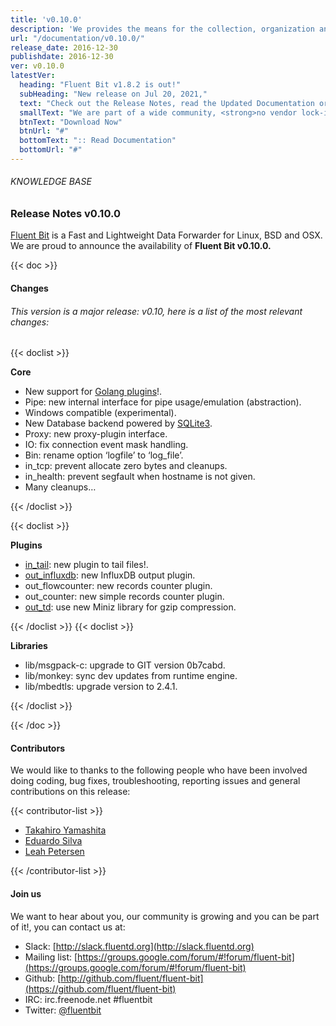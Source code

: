 ```yaml
---
title: 'v0.10.0'
description: 'We provides the means for the collection, organization and computerized retrieval of knowledgeand Lightweight Data Forwarder for Linux, BSD and OSX. We are proud to announce the availability of Fluent Bit v0.10.0.'
url: "/documentation/v0.10.0/"
release_date: 2016-12-30
publishdate: 2016-12-30
ver: v0.10.0
latestVer:
  heading: "Fluent Bit v1.8.2 is out!"
  subHeading: "New release on Jul 20, 2021,"
  text: "Check out the Release Notes, read the Updated Documentation or jump directly to the Downloads Section."
  smallText: "We are part of a wide community, <strong>no vendor lock-in.</strong>"
  btnText: "Download Now"
  btnUrl: "#"
  bottomText: ":: Read Documentation"
  bottomUrl: "#"
---
```


###### KNOWLEDGE BASE

### Release Notes v0.10.0

[Fluent Bit](https://fluentbit.io/) is a Fast and Lightweight Data Forwarder for Linux, BSD and OSX. We are proud to announce the availability of **Fluent Bit v0.10.0.**

{{< doc >}}

#### Changes

###### This version is a major release: v0.10, here is a list of the most relevant changes:

{{< doclist >}}

**Core**

* New support for [Golang plugins](https://github.com/fluent/fluent-bit-go)!.
* Pipe: new internal interface for pipe usage/emulation (abstraction).
* Windows compatible (experimental).
* New Database backend powered by [SQLite3](https://sqlite.org).
* Proxy: new proxy-plugin interface.
* IO: fix connection event mask handling.
* Bin: rename option ‘logfile’ to ‘log\_file’.
* in\_tcp: prevent allocate zero bytes and cleanups.
* in\_health: prevent segfault when hostname is not given.
* Many cleanups…

{{< /doclist >}}

{{< doclist >}}

**Plugins**
   
* [in\_tail](https://fluentbit.io/documentation/0.10/input/tail.html): new plugin to tail files!.
* [out\_influxdb](https://fluentbit.io/documentation/0.10/output/influxdb.html): new InfluxDB output plugin.
* out\_flowcounter: new records counter plugin.
* out\_counter: new simple records counter plugin.
* [out\_td](https://fluentbit.io/documentation/0.10/output/td.html): use new Miniz library for gzip compression.


{{< /doclist >}}
{{< doclist >}}

**Libraries**
    
* lib/msgpack-c: upgrade to GIT version 0b7cabd.
* lib/monkey: sync dev updates from runtime engine.
* lib/mbedtls: upgrade version to 2.4.1.

{{< /doclist >}}

{{< /doc >}}

#### Contributors

We would like to thanks to the following people who have been involved doing coding, bug fixes, troubleshooting, reporting issues and general contributions on this release:

{{< contributor-list >}}

* [Takahiro Yamashita](https://github.com/nokute78)
* [Eduardo Silva](https://github.com/edsiper)
* [Leah Petersen](https://github.com/leahnp)

{{< /contributor-list >}}

#### Join us

We want to hear about you, our community is growing and you can be part of it!, you can contact us at:

* Slack: [http://slack.fluentd.org](http://slack.fluentd.org)
* Mailing list: [https://groups.google.com/forum/#!forum/fluent-bit](https://groups.google.com/forum/#!forum/fluent-bit)
* Github: [http://github.com/fluent/fluent-bit](https://github.com/fluent/fluent-bit)
* IRC: irc.freenode.net #fluentbit
* Twitter: [@fluentbit](https://twitter.com/fluentbit)
